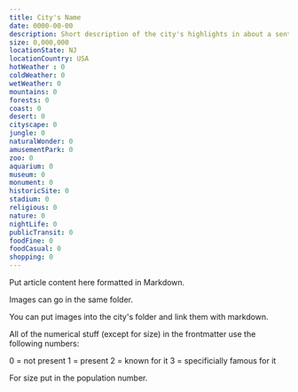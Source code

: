 ```yaml
---
title: City's Name
date: 0000-00-00
description: Short description of the city's highlights in about a sentence.
size: 0,000,000
locationState: NJ
locationCountry: USA
hotWeather : 0
coldWeather: 0
wetWeather: 0
mountains: 0
forests: 0
coast: 0
desert: 0
cityscape: 0
jungle: 0
naturalWonder: 0
amusementPark: 0
zoo: 0
aquarium: 0
museum: 0
monument: 0
historicSite: 0
stadium: 0
religious: 0
nature: 0
nightLife: 0
publicTransit: 0
foodFine: 0
foodCasual: 0
shopping: 0
---
```


Put article content here formatted in Markdown.

Images can go in the same folder.

You can put images into the city's folder and link them with markdown.


All of the numerical stuff (except for size) in the frontmatter use the following numbers:

0 = not present
1 = present
2 = known for it
3 = specificially famous for it

For size put in the population number.